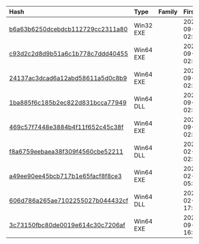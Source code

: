 |Hash|Type|Family|First_Seen|Name|
|:--|:--|:--|:--|:--|
|[b6a63b6250dcebdcb112729cc2311a80](https://www.virustotal.com/gui/file/b6a63b6250dcebdcb112729cc2311a80)|Win32 EXE||2023-09-28 02:27:34| |
|[c93d2c2d8d9b51a6c1b778c7ddd40455](https://www.virustotal.com/gui/file/c93d2c2d8d9b51a6c1b778c7ddd40455)|Win64 EXE||2023-09-28 02:25:33| |
|[24137ac3dcad6a12abd58611a5d0c8b9](https://www.virustotal.com/gui/file/24137ac3dcad6a12abd58611a5d0c8b9)|Win64 EXE||2023-09-28 02:12:25|f2aaedb17f96958c045f2911655bfe46f3db21a2de9b0d396936ef6e362fea1b.bin|
|[1ba885f6c185b2ec822d831bcca77949](https://www.virustotal.com/gui/file/1ba885f6c185b2ec822d831bcca77949)|Win64 DLL||2023-09-28 02:11:10| |
|[469c57f7448e3884b4f11f652c45c38f](https://www.virustotal.com/gui/file/469c57f7448e3884b4f11f652c45c38f)|Win64 EXE||2023-09-28 02:09:55| |
|[f8a6759eebaea38f309f4560cbe52211](https://www.virustotal.com/gui/file/f8a6759eebaea38f309f4560cbe52211)|Win64 DLL||2023-02-22 02:01:00|79b0e6cd366a15848742e26c3396e0b63338ead964710b6572a8582b0530db17.bin.sample|
|[a49ee90ee45bcb717b1e65facf8f8ce3](https://www.virustotal.com/gui/file/a49ee90ee45bcb717b1e65facf8f8ce3)|Win64 EXE||2023-02-12 05:45:47|5ef2e36a53c681f6c64cfea16c2ca156cf468579cc96f6c527eca8024bfdc581.bin|
|[606d786a265ae7102255027b044432cf](https://www.virustotal.com/gui/file/606d786a265ae7102255027b044432cf)|Win64 DLL||2023-02-06 17:15:11| |
|[3c73150fbc80de0019e614c30c7206af](https://www.virustotal.com/gui/file/3c73150fbc80de0019e614c30c7206af)|Win64 EXE||2022-09-06 16:12:04|123.exe|
